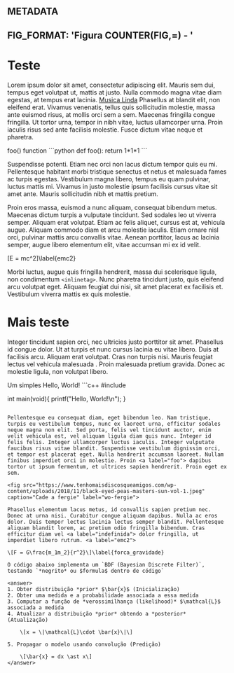 METADATA
---
FIG_FORMAT: 'Figura COUNTER(FIG,=) - '
---


# Teste

Lorem ipsum dolor sit amet, consectetur adipiscing elit. Mauris sem dui, tempus eget volutpat ut, mattis at justo. Nulla commodo magna vitae diam egestas, at tempus erat lacinia. [Musica Linda](https://youtu.be/v8oqbWrP1QY?si=94yircqlbhimOUWY) Phasellus at blandit elit, non eleifend erat. Vivamus venenatis, tellus quis sollicitudin molestie, massa ante euismod risus,  <a label="helloworld"> at mollis orci sem a sem. Maecenas fringilla congue fringilla. Ut tortor urna, tempor in nibh vitae, luctus ullamcorper urna. <a label="w-fergie"> Proin iaculis risus sed ante facilisis molestie. Fusce dictum vitae neque et pharetra.

<caption label="foo">
foo() function
</caption>
```python
<testing>
def foo():
    return 1*1*1
```

Suspendisse potenti. Etiam nec orci non lacus dictum tempor quis eu mi. Pellentesque habitant morbi tristique senectus et netus et malesuada fames ac turpis egestas. Vestibulum magna libero, tempus eu quam pulvinar, luctus mattis mi. Vivamus in justo molestie ipsum facilisis cursus vitae sit amet ante. Mauris sollicitudin nibh et mattis pretium.

<fig src="https://cdn.britannica.com/82/149182-050-574AF9C2/Black-Eyed-Peas-Fergie-Taboo-ap.jpg" caption="Os caras" label="w-fergie">

<fig src="inexistente">

Proin eros massa, euismod a nunc aliquam, <a label="forca_gravidade"> consequat bibendum metus. Maecenas dictum turpis a vulputate tincidunt. Sed sodales leo ut viverra semper. Aliquam erat volutpat. Etiam ac felis aliquet, cursus est at, vehicula augue. Aliquam commodo diam et arcu molestie iaculis. Etiam ornare nisl orci, pulvinar mattis arcu convallis vitae. Aenean porttitor, lacus ac lacinia semper, augue libero elementum elit, vitae accumsan mi ex id velit. 

\[E = mc^2\]\label{emc2}

Morbi luctus, augue quis fringilla hendrerit, massa dui scelerisque ligula, non condimentum `<inlinetag>`. Nunc pharetra tincidunt justo, quis eleifend arcu volutpat eget. Aliquam feugiat dui nisi, sit amet placerat ex facilisis et. Vestibulum viverra mattis ex quis molestie.

# Mais teste

Integer tincidunt sapien orci, nec ultricies justo porttitor sit amet. Phasellus id congue dolor. Ut at turpis et nunc cursus lacinia eu vitae libero. Duis at facilisis arcu. Aliquam erat volutpat. Cras non turpis nisi. Mauris feugiat lectus vel vehicula malesuada <a label="wo-fergie">. Proin malesuada pretium gravida. Donec ac molestie ligula, non volutpat libero.

<caption label="helloworld">
Um simples Hello, World!
</caption>
```c++
#include <stdio.h>

int main(void){
    printf("Hello, World!\n");
}
```

Pellentesque eu consequat diam, eget bibendum leo. Nam tristique, turpis eu vestibulum tempus, nunc ex laoreet urna, efficitur sodales neque magna non elit. Sed porta, felis vel tincidunt auctor, enim velit vehicula est, vel aliquam ligula diam quis nunc. Integer id felis felis. Integer ullamcorper luctus iaculis. Integer vulputate faucibus risus vitae blandit. Suspendisse vestibulum dignissim orci, et tempor est placerat eget. Nulla hendrerit accumsan laoreet. Nullam finibus imperdiet orci in molestie. Proin <a label="foo"> dapibus tortor ut ipsum fermentum, et ultrices sapien hendrerit. Proin eget ex sem.

<fig src="https://www.tenhomaisdiscosqueamigos.com/wp-content/uploads/2018/11/black-eyed-peas-masters-sun-vol-1.jpeg" caption="Cade a fergie" label="wo-fergie">

Phasellus elementum lacus metus, id convallis sapien pretium nec. Donec at urna nisi. Curabitur congue aliquam dapibus. Nulla ac eros dolor. Duis tempor lectus lacinia lectus semper blandit. Pellentesque aliquam blandit lorem, ac pretium odio fringilla bibendum. Cras efficitur diam vel <a label="indefinida"> dolor fringilla, ut imperdiet libero rutrum. <a label="emc2">

\[F = G\frac{m_1m_2}{r^2}\]\label{forca_gravidade}

O código abaixo implementa um `BDF (Bayesian Discrete Filter)`, testando `*negrito* ou $formula$ dentro de código`

<answer>
1. Obter distribuição *prior* $\bar{x}$ (Inicialização)
2. Obter uma medida e a probabilidade associada a essa medida
3. Computar a função de *verossimilhança (likelihood)* $\mathcal{L}$ associada a medida
4. Atualizar a distribuição *prior* obtendo a *posterior* (Atualização)

    \[x = \|\mathcal{L}\cdot \bar{x}\|\]

5. Propagar o modelo usando convolução (Predição)

    \[\bar{x} = dx \ast x\]
</answer>